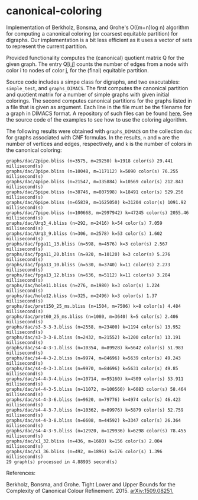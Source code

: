 # canonical-coloring

Implementation of Berkholz, Bonsma, and Grohe's O((m+n)log n) algorithm for computing a canonical
coloring (or coarsest equitable partition) for digraphs. Our implementation is a bit less efficient
as it uses a vector of sets to represent the current partition.

Provided functionality computes the (canonical) quotient matrix Q for the given graph. The entry
Q[i,j] counts the number of edges from a node with color i to nodes of color j, for the
(final) equitable partition.

Source code includes a simpe class for digraphs, and two exacutables: ```simple_test```, and
```graphs_DIMACS```.  The first computes the canonical partition and quotient matrix for a number
of simple graphs with given initial colorings. 
The second computes canonical partitions for the graphs listed in a file that is given as argument.
Each line in the file must be the filename for a graph in DIMACS format. 
A repository of such files can be found [here.](https://pallini.di.uniroma1.it/Graphs.html)
See the source code of the examples to see how to use the coloring algorithm.

The following results were obtained with ```graphs_DIMACS``` on the collection ```dac```
for graphs associated with CNF formulas. In the results, ```n``` and ```m``` are
the number of vertices and edges, respectively, and ```k``` is the number of
colors in the canonical coloring:

```
graphs/dac/2pipe.bliss (n=3575, m=29250) k=1918 color(s) 29.441 millisecond(s)
graphs/dac/3pipe.bliss (n=10048, m=117112) k=5090 color(s) 76.255 millisecond(s)
graphs/dac/4pipe.bliss (n=21547, m=335884) k=10569 color(s) 212.843 millisecond(s)
graphs/dac/5pipe.bliss (n=38746, m=807598) k=18491 color(s) 529.256 millisecond(s)
graphs/dac/6pipe.bliss (n=65839, m=1625050) k=31204 color(s) 1091.92 millisecond(s)
graphs/dac/7pipe.bliss (n=100668, m=2997942) k=47245 color(s) 2055.46 millisecond(s)
graphs/dac/Urq3_4.bliss (n=292, m=2416) k=54 color(s) 7.059 millisecond(s)
graphs/dac/Urq3_9.bliss (n=306, m=2578) k=53 color(s) 1.602 millisecond(s)
graphs/dac/fpga11_13.bliss (n=598, m=4576) k=3 color(s) 2.567 millisecond(s)
graphs/dac/fpga11_20.bliss (n=920, m=10120) k=3 color(s) 5.276 millisecond(s)
graphs/dac/fpga13_10.bliss (n=530, m=3740) k=11 color(s) 2.273 millisecond(s)
graphs/dac/fpga13_12.bliss (n=636, m=5112) k=11 color(s) 3.284 millisecond(s)
graphs/dac/hole11.bliss (n=276, m=1980) k=3 color(s) 1.224 millisecond(s)
graphs/dac/hole12.bliss (n=325, m=2496) k=3 color(s) 1.37 millisecond(s)
graphs/dac/pret150_25_ms.bliss (n=1504, m=7506) k=8 color(s) 4.484 millisecond(s)
graphs/dac/pret60_25_ms.bliss (n=1080, m=3640) k=5 color(s) 2.406 millisecond(s)
graphs/dac/s3-3-3-3.bliss (n=2558, m=23400) k=1194 color(s) 13.952 millisecond(s)
graphs/dac/s3-3-3-8.bliss (n=2432, m=21552) k=1200 color(s) 13.191 millisecond(s)
graphs/dac/s4-4-3-1.bliss (n=10354, m=89928) k=5642 color(s) 51.983 millisecond(s)
graphs/dac/s4-4-3-2.bliss (n=9974, m=84696) k=5639 color(s) 49.243 millisecond(s)
graphs/dac/s4-4-3-3.bliss (n=9970, m=84696) k=5631 color(s) 49.85 millisecond(s)
graphs/dac/s4-4-3-4.bliss (n=10714, m=95160) k=4509 color(s) 53.911 millisecond(s)
graphs/dac/s4-4-3-5.bliss (n=11072, m=100560) k=6083 color(s) 58.464 millisecond(s)
graphs/dac/s4-4-3-6.bliss (n=9620, m=79776) k=4974 color(s) 46.423 millisecond(s)
graphs/dac/s4-4-3-7.bliss (n=10362, m=89976) k=5879 color(s) 52.759 millisecond(s)
graphs/dac/s4-4-3-8.bliss (n=6608, m=44592) k=3347 color(s) 26.364 millisecond(s)
graphs/dac/s4-4-3-9.bliss (n=12920, m=129936) k=6298 color(s) 78.455 millisecond(s)
graphs/dac/x1_32.bliss (n=436, m=1680) k=156 color(s) 2.004 millisecond(s)
graphs/dac/x1_36.bliss (n=492, m=1896) k=176 color(s) 1.396 millisecond(s)
29 graph(s) processed in 4.88995 second(s)
```

References:

Berkholz, Bonsma, and Grohe. Tight Lower and Upper Bounds for the Complexity of Canonical Colour Refinement. 2015. 
[arXiv:1509.08251.](https://arxiv.org/abs/1509.08251)

